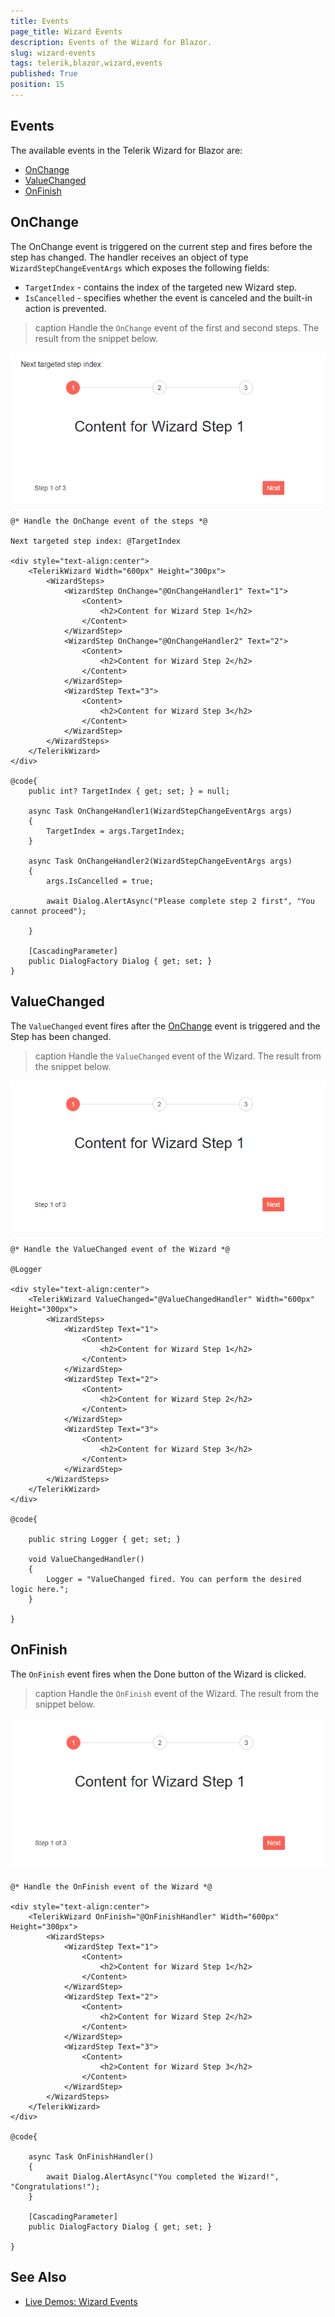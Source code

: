 ```yaml
---
title: Events
page_title: Wizard Events
description: Events of the Wizard for Blazor.
slug: wizard-events
tags: telerik,blazor,wizard,events
published: True
position: 15
---
```


## Events

The available events in the Telerik Wizard for Blazor are:

* [OnChange](#onchange)
* [ValueChanged](#valuechanged)
* [OnFinish](#onfinish)

## OnChange

The OnChange event is triggered on the current step and fires before the step has changed. The handler receives an object of type `WizardStepChangeEventArgs` which exposes the following fields:

* `TargetIndex` - contains the index of the targeted new Wizard step.
* `IsCancelled` - specifies whether the event is canceled and the built-in action is prevented.

>caption Handle the `OnChange` event of the first and second steps. The result from the snippet below.


![OnChange](images/onchange-example.gif)

````CSHTML
@* Handle the OnChange event of the steps *@

Next targeted step index: @TargetIndex

<div style="text-align:center">
    <TelerikWizard Width="600px" Height="300px">
        <WizardSteps>
            <WizardStep OnChange="@OnChangeHandler1" Text="1">
                <Content>
                    <h2>Content for Wizard Step 1</h2>
                </Content>
            </WizardStep>
            <WizardStep OnChange="@OnChangeHandler2" Text="2">
                <Content>
                    <h2>Content for Wizard Step 2</h2>
                </Content>
            </WizardStep>
            <WizardStep Text="3">
                <Content>
                    <h2>Content for Wizard Step 3</h2>
                </Content>
            </WizardStep>
        </WizardSteps>
    </TelerikWizard>
</div>

@code{
    public int? TargetIndex { get; set; } = null;

    async Task OnChangeHandler1(WizardStepChangeEventArgs args)
    {
        TargetIndex = args.TargetIndex;
    }

    async Task OnChangeHandler2(WizardStepChangeEventArgs args)
    {
        args.IsCancelled = true;

        await Dialog.AlertAsync("Please complete step 2 first", "You cannot proceed");

    }

    [CascadingParameter]
    public DialogFactory Dialog { get; set; }
}
````


## ValueChanged

The `ValueChanged` event fires after the [OnChange](#onchange) event is triggered and the Step has been changed.

>caption Handle the `ValueChanged` event of the Wizard. The result from the snippet below.


![ValueChanged](images/valuechanged-example.gif)

````CSHTML
@* Handle the ValueChanged event of the Wizard *@

@Logger

<div style="text-align:center">
    <TelerikWizard ValueChanged="@ValueChangedHandler" Width="600px" Height="300px">
        <WizardSteps>
            <WizardStep Text="1">
                <Content>
                    <h2>Content for Wizard Step 1</h2>
                </Content>
            </WizardStep>
            <WizardStep Text="2">
                <Content>
                    <h2>Content for Wizard Step 2</h2>
                </Content>
            </WizardStep>
            <WizardStep Text="3">
                <Content>
                    <h2>Content for Wizard Step 3</h2>
                </Content>
            </WizardStep>
        </WizardSteps>
    </TelerikWizard>
</div>

@code{

    public string Logger { get; set; }

    void ValueChangedHandler()
    {
        Logger = "ValueChanged fired. You can perform the desired logic here.";
    }

}
````

## OnFinish

The `OnFinish` event fires when the Done button of the Wizard is clicked.

>caption Handle the `OnFinish` event of the Wizard. The result from the snippet below.


![OnFinish](images/onfinish-example.gif)


````CSHTML
@* Handle the OnFinish event of the Wizard *@

<div style="text-align:center">
    <TelerikWizard OnFinish="@OnFinishHandler" Width="600px" Height="300px">
        <WizardSteps>
            <WizardStep Text="1">
                <Content>
                    <h2>Content for Wizard Step 1</h2>
                </Content>
            </WizardStep>
            <WizardStep Text="2">
                <Content>
                    <h2>Content for Wizard Step 2</h2>
                </Content>
            </WizardStep>
            <WizardStep Text="3">
                <Content>
                    <h2>Content for Wizard Step 3</h2>
                </Content>
            </WizardStep>
        </WizardSteps>
    </TelerikWizard>
</div>

@code{

    async Task OnFinishHandler()
    {
        await Dialog.AlertAsync("You completed the Wizard!", "Congratulations!");
    }

    [CascadingParameter]
    public DialogFactory Dialog { get; set; }

}
````

## See Also

  * [Live Demos: Wizard Events](https://demos.telerik.com/blazor-ui/wizard/events)
